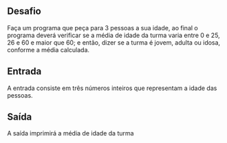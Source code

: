 ## Desafio
Faça um programa que peça para 3 pessoas a sua idade, ao final o programa deverá verificar se a média de idade da turma varia entre 0 e 25, 26 e 60 e maior que 60; e então, dizer se a turma é jovem, adulta ou idosa, conforme a média calculada.

## Entrada
A entrada consiste em três números inteiros que representam a idade das pessoas.

## Saída
A saída imprimirá a média de idade da turma
